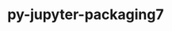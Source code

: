 ---
title: "py-jupyter-packaging7"
layout: cache
categories: [package, v0.18.1]
meta: {"versions": ["0.7.12"], "compilers": ["gcc@=7.5.0"], "oss": ["ubuntu18.04"], "platforms": ["linux"], "targets": ["x86_64"], "stacks": ["data-vis-sdk", "root"], "num_specs": 1, "num_specs_by_stack": {"root": 1, "data-vis-sdk": 1}}
spec_details: [{"hash": "qoiw5zrncsm4dpda5hjkqaosfx6ncpqz", "compiler": "gcc@=7.5.0", "versions": ["0.7.12"], "os": "ubuntu18.04", "platform": "linux", "target": "x86_64", "variants": [], "stacks": ["root", "data-vis-sdk"], "size": "-", "tarball": "https://binaries.spack.io/releases/v0.18.1/build_cache/linux-ubuntu18.04-x86_64/gcc-7.5.0/py-jupyter-packaging7-0.7.12/linux-ubuntu18.04-x86_64-gcc-7.5.0-py-jupyter-packaging7-0.7.12-qoiw5zrncsm4dpda5hjkqaosfx6ncpqz.spack"}]
---